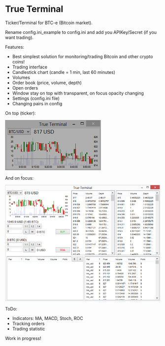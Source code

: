 True Terminal
===========
Ticker/Terminal for BTC-e (Bitcoin market).

Rename config.ini_example to config.ini and add you APIKey/Secret (if you want trading).

Features:
- Best simplest solution for monitoring/trading Bitcoin and other crypto coins!
- Trading interface
- Candlestick chart (candle = 1 min, last 60 minutes)
- Volumes
- Order book (price, volume, depth)
- Open orders
- Window stay on top with transparent, on focus opacity changing
- Settings (config.ini file)
- Changing pairs in config

On top (ticker):

![Alt text](ScreenshotMin.png "Screenshot")

And on focus:

![Alt text](ScreenshotMax.png "Screenshot")

ToDo:
- Indicators: MA, MACD, Stoch, ROC
- Tracking orders
- Trading statistic

Work in progress!

